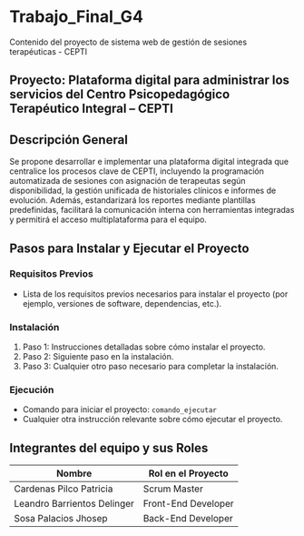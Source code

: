 # Trabajo_Final_G4
Contenido del proyecto de sistema web de gestión de sesiones terapéuticas - CEPTI

## Proyecto: Plataforma digital para administrar los servicios del Centro Psicopedagógico Terapéutico Integral – CEPTI

## Descripción General

Se propone desarrollar e implementar una plataforma digital integrada que centralice los procesos clave de CEPTI, incluyendo la programación automatizada de sesiones con asignación de terapeutas según disponibilidad, la gestión unificada de historiales clínicos e informes de evolución. Además, estandarizará los reportes mediante plantillas predefinidas, facilitará la comunicación interna con herramientas integradas y permitirá el acceso multiplataforma para el equipo.

## Pasos para Instalar y Ejecutar el Proyecto

### Requisitos Previos
- Lista de los requisitos previos necesarios para instalar el proyecto (por ejemplo, versiones de software, dependencias, etc.).

### Instalación
1. Paso 1: Instrucciones detalladas sobre cómo instalar el proyecto.
2. Paso 2: Siguiente paso en la instalación.
3. Paso 3: Cualquier otro paso necesario para completar la instalación.

### Ejecución
- Comando para iniciar el proyecto: `comando_ejecutar`
- Cualquier otra instrucción relevante sobre cómo ejecutar el proyecto.

## Integrantes del equipo y sus Roles

| Nombre                        | Rol en el Proyecto      |
|-------------------------------|-------------------------|
| Cardenas Pilco Patricia       | Scrum Master            |
| Leandro Barrientos Delinger   | Front-End Developer     |
| Sosa Palacios Jhosep          | Back-End Developer      |
